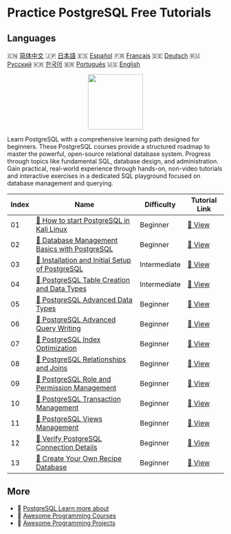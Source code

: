 # Practice PostgreSQL Free Tutorials

## Languages

🇨🇳 [简体中文](README_zh.md) 🇯🇵 [日本語](README_ja.md) 🇪🇸 [Español](README_es.md) 🇫🇷 [Français](README_fr.md) 🇩🇪 [Deutsch](README_de.md) 🇷🇺 [Русский](README_ru.md) 🇰🇷 [한국어](README_ko.md) 🇧🇷 [Português](README_pt.md) 🇺🇸 [English](README.md) 

<div align="center">
<img width="128px" src="https://file.labex.io/path/9xEeZgWSNpHA.png">
</div>

Learn PostgreSQL with a comprehensive learning path designed for beginners. These PostgreSQL courses provide a structured roadmap to master the powerful, open-source relational database system. Progress through topics like fundamental SQL, database design, and administration. Gain practical, real-world experience through hands-on, non-video tutorials and interactive exercises in a dedicated SQL playground focused on database management and querying.

|   Index | Name                                                                                                                                         | Difficulty   | Tutorial Link                                                                                           |
|---------|----------------------------------------------------------------------------------------------------------------------------------------------|--------------|---------------------------------------------------------------------------------------------------------|
|      01 | [📖 How to start PostgreSQL in Kali Linux](https://labex.io/tutorials/kali-how-to-start-postgresql-in-kali-linux-417476)                     | Beginner     | [🔗 View](https://labex.io/tutorials/kali-how-to-start-postgresql-in-kali-linux-417476)                 |
|      02 | [📖 Database Management Basics with PostgreSQL](https://labex.io/tutorials/postgresql-database-management-basics-with-postgresql-550899)     | Beginner     | [🔗 View](https://labex.io/tutorials/postgresql-database-management-basics-with-postgresql-550899)      |
|      03 | [📖 Installation and Initial Setup of PostgreSQL](https://labex.io/tutorials/postgresql-installation-and-initial-setup-of-postgresql-550900) | Intermediate | [🔗 View](https://labex.io/tutorials/postgresql-installation-and-initial-setup-of-postgresql-550900)    |
|      04 | [📖 PostgreSQL Table Creation and Data Types](https://labex.io/tutorials/postgresql-postgresql-table-creation-and-data-types-550901)         | Intermediate | [🔗 View](https://labex.io/tutorials/postgresql-postgresql-table-creation-and-data-types-550901)        |
|      05 | [📖 PostgreSQL Advanced Data Types](https://labex.io/tutorials/postgresql-postgresql-advanced-data-types-550947)                             | Beginner     | [🔗 View](https://labex.io/tutorials/postgresql-postgresql-advanced-data-types-550947)                  |
|      06 | [📖 PostgreSQL Advanced Query Writing](https://labex.io/tutorials/postgresql-postgresql-advanced-query-writing-550948)                       | Beginner     | [🔗 View](https://labex.io/tutorials/postgresql-postgresql-advanced-query-writing-550948)               |
|      07 | [📖 PostgreSQL Index Optimization](https://labex.io/tutorials/postgresql-data-filtering-and-simple-queries-in-postgresql-550955)             | Beginner     | [🔗 View](https://labex.io/tutorials/postgresql-data-filtering-and-simple-queries-in-postgresql-550955) |
|      08 | [📖 PostgreSQL Relationships and Joins](https://labex.io/tutorials/postgresql-postgresql-relationships-and-joins-550959)                     | Beginner     | [🔗 View](https://labex.io/tutorials/postgresql-postgresql-relationships-and-joins-550959)              |
|      09 | [📖 PostgreSQL Role and Permission Management](https://labex.io/tutorials/postgresql-postgresql-role-and-permission-management-550960)       | Beginner     | [🔗 View](https://labex.io/tutorials/postgresql-postgresql-role-and-permission-management-550960)       |
|      10 | [📖 PostgreSQL Transaction Management](https://labex.io/tutorials/postgresql-data-filtering-and-simple-queries-in-postgresql-550964)         | Beginner     | [🔗 View](https://labex.io/tutorials/postgresql-data-filtering-and-simple-queries-in-postgresql-550964) |
|      11 | [📖 PostgreSQL Views Management](https://labex.io/tutorials/postgresql-data-filtering-and-simple-queries-in-postgresql-550966)               | Beginner     | [🔗 View](https://labex.io/tutorials/postgresql-data-filtering-and-simple-queries-in-postgresql-550966) |
|      12 | [📖 Verify PostgreSQL Connection Details](https://labex.io/tutorials/postgresql-verify-postgresql-connection-details-551083)                 | Beginner     | [🔗 View](https://labex.io/tutorials/postgresql-verify-postgresql-connection-details-551083)            |
|      13 | [📖 Create Your Own Recipe Database](https://labex.io/tutorials/postgresql-create-your-own-recipe-database-551100)                           | Beginner     | [🔗 View](https://labex.io/tutorials/postgresql-create-your-own-recipe-database-551100)                 |

## More

- 🔗 [PostgreSQL Learn more about](https://labex.io/skilltrees/postgresql)
- 🔗 [Awesome Programming Courses](https://github.com/labex-labs/awesome-programming-courses)
- 🔗 [Awesome Programming Projects](https://github.com/labex-labs/awesome-programming-projects)

